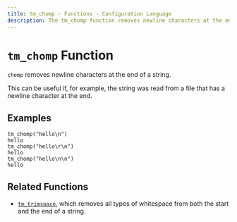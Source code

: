```yaml
---
title: tm_chomp - Functions - Configuration Language
description: The tm_chomp function removes newline characters at the end of a string.
---
```


# `tm_chomp` Function

`chomp` removes newline characters at the end of a string.

This can be useful if, for example, the string was read from a file that has
a newline character at the end.

## Examples

```
tm_chomp("hello\n")
hello
tm_chomp("hello\r\n")
hello
tm_chomp("hello\n\n")
hello
```

## Related Functions

* [`tm_trimspace`](./tm_trimspace.md), which removes all types of whitespace from
  both the start and the end of a string.
